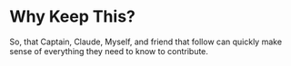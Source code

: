 # Why Keep This?

So, that Captain, Claude, Myself, and friend that follow can quickly make sense of everything they need to know to contribute.
